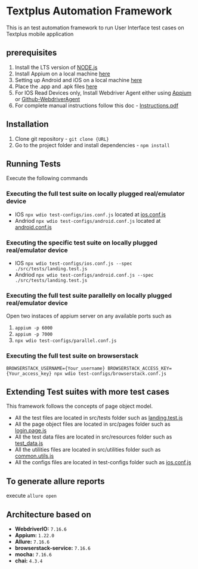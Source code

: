 # Textplus Automation Framework
This is an test automation framework to run User Interface test cases on Textplus mobile application

## prerequisites

1. Install the LTS version of [NODE.js](https://nodejs.org/en/)
2. Install Appium on a local machine [here](./docs/APPIUM.md)
3. Setting up Android and iOS on a local machine [here](./docs/ANDROID_IOS_SETUP.md)
4. Place the .app and .apk files [here](./app)
5. For IOS Read Devices only, Install Webdriver Agent either using [Appium](https://appium.io/docs/en/drivers/ios-xcuitest-real-devices/#appium-xcuitest-driver-real-device-setup) or [Github-WebdriverAgent](https://github.com/facebookarchive/WebDriverAgent)
6. For complete manual instructions follow this doc - [Instructions.pdf](./docs/Instructions.pdf)

## Installation

1. Clone git repository - `git clone {URL}`
2. Go to the project folder and install dependencies - `npm install`

## Running Tests

Execute the following commands

### Executing the full test suite on locally plugged real/emulator device

- IOS     `npx wdio test-configs/ios.conf.js` located at [ios.conf.js](./test-configs/ios.conf.js)
- Andriod `npx wdio test-configs/android.conf.js` located at [android.conf.js](./test-configs/android.conf.js) 

### Executing the specific test suite on locally plugged real/emulator device

- IOS     `npx wdio test-configs/ios.conf.js --spec ./src/tests/landing.test.js`
- Andriod `npx wdio test-configs/android.conf.js --spec ./src/tests/landing.test.js`

### Executing the full test suite parallelly on locally plugged real/emulator device

Open two instaces of appium server on any available ports such as 
1. `appium -p 6000`
2. `appium -p 7000`
3. `npx wdio test-configs/parallel.conf.js`

### Executing the full test suite on browserstack

`BROWSERSTACK_USERNAME={Your_username} BROWSERSTACK_ACCESS_KEY={Your_access_key} npx wdio test-configs/browserstack.conf.js`

## Extending Test suites with more test cases

This framework follows the concepts of page object model. 
- All the test files are located in src/tests folder such as [landing.test.js](./src/tests/landing.test.js)
- All the page object files are located in src/pages folder such as [login.page.js](./src/pageobjects/login.page.js)
- All the test data files are located in src/resources folder such as [test_data.js](./src/resources/test_data.js)
- All the utilities files are located in src/utilities folder such as [common.utils.js](./src/utilities/common.utils.js)
- All the configs files are located in test-configs folder such as [ios.conf.js](./test-configs/ios.conf.js)

## To generate allure reports

execute `allure open`

## Architecture based on
- **WebdriverIO:** `7.16.6`
- **Appium:** `1.22.0`
- **Allure:** `7.16.6`
- **browserstack-service:** `7.16.6`
- **mocha:** `7.16.6`
- **chai:** `4.3.4`
